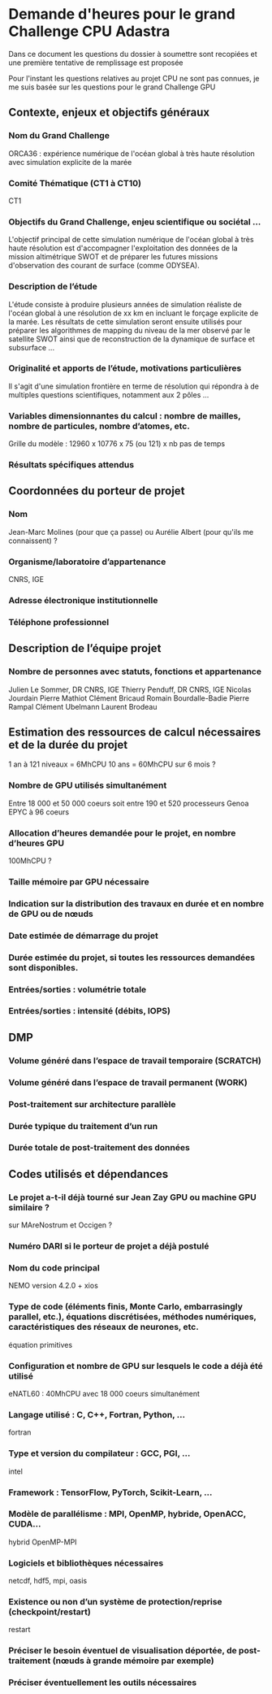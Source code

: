 # Demande d'heures pour le grand Challenge CPU Adastra

Dans ce document les questions du dossier à soumettre sont recopiées et une première tentative de remplissage est proposée

Pour l'instant les questions relatives au projet CPU ne sont pas connues, je me suis basée sur les questions pour le grand Challenge GPU

## Contexte, enjeux et objectifs généraux

### Nom du Grand Challenge

ORCA36 : expérience numérique de l'océan global à très haute résolution avec simulation explicite de la marée

### Comité Thématique (CT1 à CT10)

CT1

### Objectifs du Grand Challenge, enjeu scientifique ou sociétal …

L'objectif principal de cette simulation numérique de l'océan global à très haute résolution est d'accompagner l'exploitation des données de la mission altimétrique SWOT et de préparer les futures missions d'observation des courant de surface (comme ODYSEA).  

### Description de l’étude

L'étude consiste à produire plusieurs années de simulation réaliste de l'océan global à une résolution de xx km en incluant le forçage explicite de la marée. Les résultats de cette simulation seront ensuite utilisés pour préparer les algorithmes de mapping du niveau de la mer observé par le satellite SWOT ainsi que de reconstruction de la dynamique de surface et subsurface ...

### Originalité et apports de l’étude, motivations particulières

Il s'agit d'une simulation frontière en terme de résolution qui répondra à de multiples questions scientifiques, notamment aux 2 pôles ...

### Variables dimensionnantes du calcul : nombre de mailles, nombre de particules, nombre d’atomes, etc.

Grille du modèle : 12960 x 10776 x 75 (ou 121) x nb pas de temps

### Résultats spécifiques attendus

## Coordonnées du porteur de projet



### Nom

Jean-Marc Molines (pour que ça passe) ou Aurélie Albert (pour qu'ils me connaissent) ?

### Organisme/laboratoire d’appartenance

CNRS, IGE

### Adresse électronique institutionnelle

### Téléphone professionnel

## Description de l’équipe projet

### Nombre de personnes avec statuts, fonctions et appartenance

Julien Le Sommer, DR CNRS, IGE
Thierry Penduff, DR CNRS, IGE
Nicolas Jourdain
Pierre Mathiot
Clément Bricaud
Romain Bourdalle-Badie
Pierre Rampal
Clément Ubelmann
Laurent Brodeau

## Estimation des ressources de calcul nécessaires et de la durée du projet

1 an à 121 niveaux = 6MhCPU
10 ans = 60MhCPU sur 6 mois ?

### Nombre de GPU utilisés simultanément

Entre 18 000 et 50 000 coeurs soit entre 190 et 520 processeurs Genoa EPYC à 96 coeurs

### Allocation d’heures demandée pour le projet, en nombre d’heures GPU

100MhCPU ?

### Taille mémoire par GPU nécessaire

### Indication sur la distribution des travaux en durée et en nombre de GPU ou de nœuds

### Date estimée de démarrage du projet

### Durée estimée du projet, si toutes les ressources demandées sont disponibles.

### Entrées/sorties : volumétrie totale 

### Entrées/sorties : intensité (débits, IOPS)

## DMP	

### Volume généré dans l’espace de travail temporaire (SCRATCH)

### Volume généré dans l’espace de travail permanent (WORK)

### Post-traitement sur architecture parallèle 

### Durée typique du traitement d’un run

### Durée totale de post-traitement des données

## Codes utilisés et dépendances

### Le projet a-t-il déjà tourné sur Jean Zay GPU ou machine GPU similaire ?
sur MAreNostrum et Occigen ?

### Numéro DARI si le porteur de projet a déjà postulé

### Nom du code principal

NEMO version 4.2.0 + xios

### Type de code (éléments finis, Monte Carlo, embarrasingly parallel, etc.), équations discrétisées, méthodes numériques, caractéristiques des réseaux de neurones, etc.

équation primitives

### Configuration et nombre de GPU sur lesquels le code a déjà été utilisé

eNATL60 : 40MhCPU avec 18 000 coeurs simultanément

### Langage utilisé : C, C++, Fortran, Python, …

fortran

### Type et version du compilateur : GCC, PGI, …

intel

### Framework : TensorFlow, PyTorch, Scikit-Learn, …

### Modèle de parallélisme : MPI, OpenMP, hybride, OpenACC, CUDA…

hybrid OpenMP-MPI

### Logiciels et bibliothèques nécessaires 

netcdf, hdf5, mpi, oasis

### Existence ou non d’un système de protection/reprise (checkpoint/restart)

restart

### Préciser le besoin éventuel de visualisation déportée, de post-traitement (nœuds à grande mémoire par exemple)

### Préciser éventuellement les outils nécessaires





